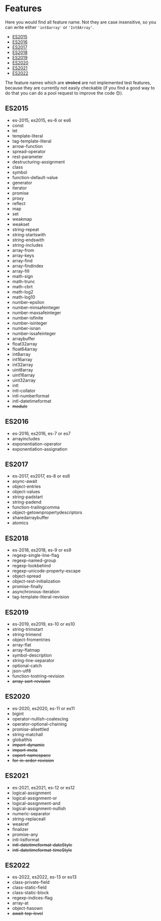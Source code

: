 # Features

Here you would find all feature name.
Not they are case insensitive, so you can write either `'int8array'` or
`'Int8Array'`.

* [ES2015](#es2015)
* [ES2016](#es2016)
* [ES2017](#es2017)
* [ES2018](#es2018)
* [ES2019](#es2019)
* [ES2020](#es2020)
* [ES2021](#es2021)
* [ES2022](#es2022)

The feature names which are <strike>stroked</strike> are not implemented
test features, because they are currently not easily checkable (if you find a
good way to do that you can do a pool request to improve the code 😊).

<a name="es2015"></a>
## ES2015

* es-2015, es2015, es-6 or es6
* const
* let
* template-literal
* tag-template-literal
* arrow-function
* spread-operator
* rest-parameter
* destructuring-assignment
* class
* symbol
* function-default-value
* generator
* iterator
* promise
* proxy
* reflect
* map
* set
* weakmap
* weakset
* string-repeat
* string-startswith
* string-endswith
* string-includes
* array-from
* array-keys
* array-find
* array-findindex
* array-fill
* math-sign
* math-trunc
* math-cbrt
* math-log2
* math-log10
* number-epsilon
* number-minsafeinteger
* number-maxsafeinteger
* number-isfinite
* number-isinteger
* number-isnan
* number-issafeinteger
* arraybuffer
* float32array
* float64array
* int8array
* int16array
* int32array
* uint8array
* uint16array
* uint32array
* intl
* intl-collator
* intl-numberformat
* intl-datetimeformat
* <strike>module</strike>

<a name="es2016"></a>
## ES2016

* es-2016, es2016, es-7 or es7
* arrayincludes
* exponentiation-operator
* exponentiation-assignation

<a name="es2017"></a>
## ES2017

* es-2017, es2017, es-8 or es8
* async-await
* object-entries
* object-values
* string-padstart
* string-padend
* function-trailingcomma
* object-getownpropertydescriptors
* sharedarraybuffer
* atomics

<a name="es2018"></a>
## ES2018

* es-2018, es2018, es-9 or es9
* regexp-single-line-flag
* regexp-named-group
* regexp-lookbehind
* regexp-unicode-property-escape
* object-spread
* object-rest-initialization
* promise-finally
* asynchronous-iteration
* tag-template-literal-revision

<a name="es2019"></a>
## ES2019

* es-2019, es2019, es-10 or es10
* string-trimstart
* string-trimend
* object-fromentries
* array-flat
* array-flatmap
* symbol-description
* string-line-separator
* optional-catch
* json-utf8
* function-tostring-revision
* <strike>array-sort-revision</strike>

<a name="es2020"></a>
## ES2020

* es-2020, es2020, es-11 or es11
* bigint
* operator-nullish-coalescing
* operator-optional-chaining
* promise-allsettled
* string-matchall
* globalthis
* <strike>import-dynamic</strike>
* <strike>import-meta</strike>
* <strike>export-namespace</strike>
* <strike>for-in-order-revision</strike>

<a name="es2021"></a>
## ES2021

* es-2021, es2021, es-12 or es12
* logical-assignment
* logical-assignment-or
* logical-assignment-and
* logical-assignment-nullish
* numeric-separator
* string-replaceall
* weakref
* finalizer
* promise-any
* intl-listformat
* <strike>intl-datetimeformat-dateStyle</strike>
* <strike>intl-datetimeformat-timeStyle</strike>

<a name="es2022"></a>
## ES2022

* es-2022, es2022, es-13 or es13
* class-private-field
* class-static-field
* class-static-block
* regexp-indices-flag
* array-at
* object-hasown
* <strike>await-top-level</strike>
